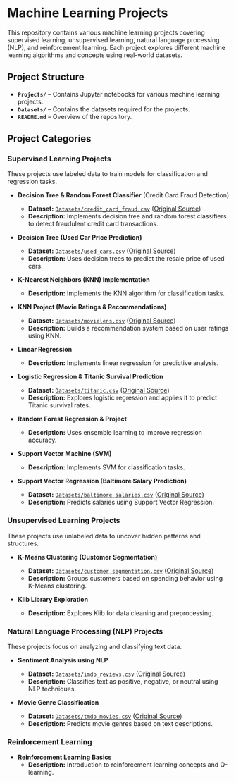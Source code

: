 # Machine Learning Projects

This repository contains various machine learning projects covering supervised learning, unsupervised learning, natural language processing (NLP), and reinforcement learning. Each project explores different machine learning algorithms and concepts using real-world datasets.

## Project Structure

- **`Projects/`** – Contains Jupyter notebooks for various machine learning projects.
- **`Datasets/`** – Contains the datasets required for the projects.
- **`README.md`** – Overview of the repository.

## Project Categories

### Supervised Learning Projects

These projects use labeled data to train models for classification and regression tasks.

- **Decision Tree & Random Forest Classifier** (Credit Card Fraud Detection)  
  - **Dataset:** [`Datasets/credit_card_fraud.csv`](Datasets/credit_card_fraud.csv) ([Original Source](https://www.kaggle.com/mlg-ulb/creditcardfraud))  
  - **Description:** Implements decision tree and random forest classifiers to detect fraudulent credit card transactions.

- **Decision Tree (Used Car Price Prediction)**  
  - **Dataset:** [`Datasets/used_cars.csv`](Datasets/used_cars.csv) ([Original Source](https://www.kaggle.com/adityadesai13/used-car-dataset-ford-and-mercedes))  
  - **Description:** Uses decision trees to predict the resale price of used cars.

- **K-Nearest Neighbors (KNN) Implementation**  
  - **Description:** Implements the KNN algorithm for classification tasks.

- **KNN Project (Movie Ratings & Recommendations)**  
  - **Dataset:** [`Datasets/movielens.csv`](Datasets/movielens.csv) ([Original Source](https://grouplens.org/datasets/movielens/))  
  - **Description:** Builds a recommendation system based on user ratings using KNN.

- **Linear Regression**  
  - **Description:** Implements linear regression for predictive analysis.

- **Logistic Regression & Titanic Survival Prediction**  
  - **Dataset:** [`Datasets/titanic.csv`](Datasets/titanic.csv) ([Original Source](https://www.kaggle.com/c/titanic))  
  - **Description:** Explores logistic regression and applies it to predict Titanic survival rates.

- **Random Forest Regression & Project**  
  - **Description:** Uses ensemble learning to improve regression accuracy.

- **Support Vector Machine (SVM)**  
  - **Description:** Implements SVM for classification tasks.

- **Support Vector Regression (Baltimore Salary Prediction)**  
  - **Dataset:** [`Datasets/baltimore_salaries.csv`](Datasets/baltimore_salaries.csv) ([Original Source](https://catalog.data.gov/dataset/employee-salaries-2011-2019))  
  - **Description:** Predicts salaries using Support Vector Regression.

### Unsupervised Learning Projects

These projects use unlabeled data to uncover hidden patterns and structures.

- **K-Means Clustering (Customer Segmentation)**  
  - **Dataset:** [`Datasets/customer_segmentation.csv`](Datasets/customer_segmentation.csv) ([Original Source](https://www.kaggle.com/vjchoudhary7/customer-segmentation-tutorial-in-python))  
  - **Description:** Groups customers based on spending behavior using K-Means clustering.

- **Klib Library Exploration**  
  - **Description:** Explores Klib for data cleaning and preprocessing.

### Natural Language Processing (NLP) Projects

These projects focus on analyzing and classifying text data.

- **Sentiment Analysis using NLP**  
  - **Dataset:** [`Datasets/imdb_reviews.csv`](Datasets/imdb_reviews.csv) ([Original Source](https://www.kaggle.com/lakshmi25npathi/imdb-dataset-of-50k-movie-reviews))  
  - **Description:** Classifies text as positive, negative, or neutral using NLP techniques.

- **Movie Genre Classification**  
  - **Dataset:** [`Datasets/tmdb_movies.csv`](Datasets/tmdb_movies.csv) ([Original Source](https://www.kaggle.com/tmdb/tmdb-movie-metadata))  
  - **Description:** Predicts movie genres based on text descriptions.

### Reinforcement Learning

- **Reinforcement Learning Basics**  
  - **Description:** Introduction to reinforcement learning concepts and Q-learning.

